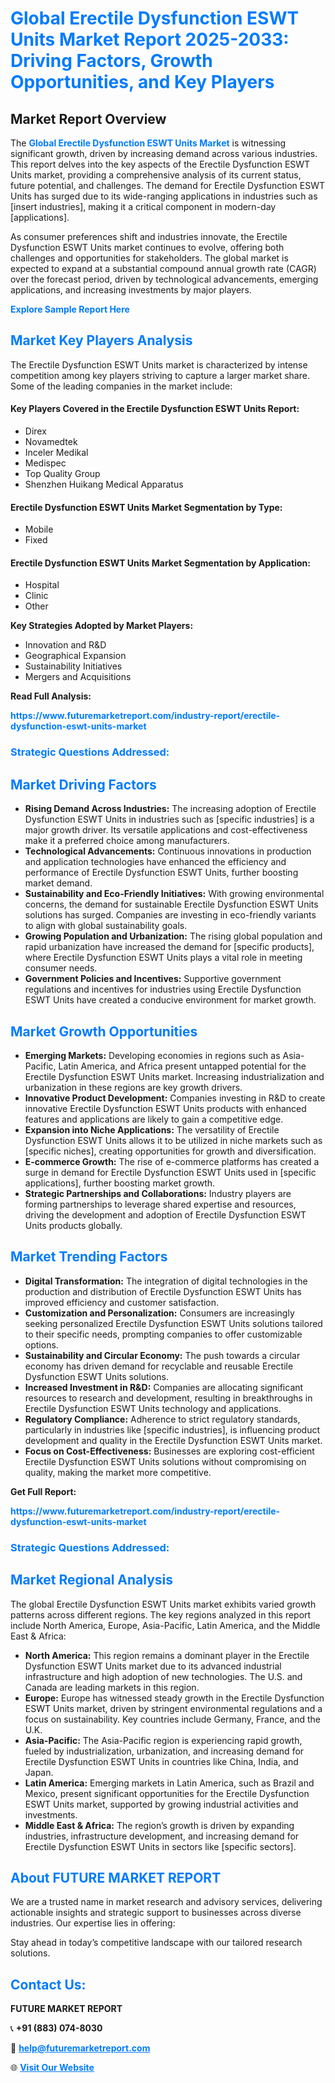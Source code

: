 <h1 style="color: #007BFF;">Global Erectile Dysfunction ESWT Units Market Report 2025-2033: Driving Factors, Growth Opportunities, and Key Players</h1>

<section id="overview">
<h2>Market Report Overview</h2>
<p>The <a href="https://www.futuremarketreport.com/industry-report/erectile-dysfunction-eswt-units-market" style="color: #007BFF; text-decoration: none;"><strong>Global Erectile Dysfunction ESWT Units Market</strong></a> is witnessing significant growth, driven by increasing demand across various industries. This report delves into the key aspects of the Erectile Dysfunction ESWT Units market, providing a comprehensive analysis of its current status, future potential, and challenges. The demand for Erectile Dysfunction ESWT Units has surged due to its wide-ranging applications in industries such as [insert industries], making it a critical component in modern-day [applications].</p>
<p>As consumer preferences shift and industries innovate, the Erectile Dysfunction ESWT Units market continues to evolve, offering both challenges and opportunities for stakeholders. The global market is expected to expand at a substantial compound annual growth rate (CAGR) over the forecast period, driven by technological advancements, emerging applications, and increasing investments by major players.</p>
</section>

<section id="overview">
<p><a href="https://www.futuremarketreport.com/request-sample/reportId=64535" style="color: #007BFF; text-decoration: none;"><strong>Explore Sample Report Here</strong></a></p>
</section>

<section id="key-players">
<h2 style="color: #007BFF;">Market Key Players Analysis</h2>
<p>The Erectile Dysfunction ESWT Units market is characterized by intense competition among key players striving to capture a larger market share. Some of the leading companies in the market include:</p>
<h4>Key Players Covered in the Erectile Dysfunction ESWT Units Report:</h4>
<ul><li>Direx</li><li>Novamedtek</li><li>Inceler Medikal</li><li>Medispec</li><li>Top Quality Group</li><li>Shenzhen Huikang Medical Apparatus</li></ul>
<h4>Erectile Dysfunction ESWT Units Market Segmentation by Type:</h4>
<ul><li>Mobile</li><li>Fixed</li></ul>

<h4>Erectile Dysfunction ESWT Units Market Segmentation by Application:</h4>
<ul><li>Hospital</li><li>Clinic</li><li>Other</li></ul>
<p><strong>Key Strategies Adopted by Market Players:</strong></p>
<ul>
<li>Innovation and R&D</li>
<li>Geographical Expansion</li>
<li>Sustainability Initiatives</li>
<li>Mergers and Acquisitions</li>
</ul>
</section>

<section>
<p><strong>Read Full Analysis: </strong></p><a href="https://www.futuremarketreport.com/industry-report/erectile-dysfunction-eswt-units-market" style="color: #007BFF; text-decoration: none;"><strong>https://www.futuremarketreport.com/industry-report/erectile-dysfunction-eswt-units-market</strong></a>
<h3 style="color: #007BFF;">Strategic Questions Addressed:</h3>
</section>

<section id="driving-factors">
<h2 style="color: #007BFF;">Market Driving Factors</h2>
<ul>
<li><strong>Rising Demand Across Industries:</strong> The increasing adoption of Erectile Dysfunction ESWT Units in industries such as [specific industries] is a major growth driver. Its versatile applications and cost-effectiveness make it a preferred choice among manufacturers.</li>
<li><strong>Technological Advancements:</strong> Continuous innovations in production and application technologies have enhanced the efficiency and performance of Erectile Dysfunction ESWT Units, further boosting market demand.</li>
<li><strong>Sustainability and Eco-Friendly Initiatives:</strong> With growing environmental concerns, the demand for sustainable Erectile Dysfunction ESWT Units solutions has surged. Companies are investing in eco-friendly variants to align with global sustainability goals.</li>
<li><strong>Growing Population and Urbanization:</strong> The rising global population and rapid urbanization have increased the demand for [specific products], where Erectile Dysfunction ESWT Units plays a vital role in meeting consumer needs.</li>
<li><strong>Government Policies and Incentives:</strong> Supportive government regulations and incentives for industries using Erectile Dysfunction ESWT Units have created a conducive environment for market growth.</li>
</ul>
</section>

<section id="growth-opportunities">
<h2 style="color: #007BFF;">Market Growth Opportunities</h2>
<ul>
<li><strong>Emerging Markets:</strong> Developing economies in regions such as Asia-Pacific, Latin America, and Africa present untapped potential for the Erectile Dysfunction ESWT Units market. Increasing industrialization and urbanization in these regions are key growth drivers.</li>
<li><strong>Innovative Product Development:</strong> Companies investing in R&D to create innovative Erectile Dysfunction ESWT Units products with enhanced features and applications are likely to gain a competitive edge.</li>
<li><strong>Expansion into Niche Applications:</strong> The versatility of Erectile Dysfunction ESWT Units allows it to be utilized in niche markets such as [specific niches], creating opportunities for growth and diversification.</li>
<li><strong>E-commerce Growth:</strong> The rise of e-commerce platforms has created a surge in demand for Erectile Dysfunction ESWT Units used in [specific applications], further boosting market growth.</li>
<li><strong>Strategic Partnerships and Collaborations:</strong> Industry players are forming partnerships to leverage shared expertise and resources, driving the development and adoption of Erectile Dysfunction ESWT Units products globally.</li>
</ul>
</section>

<section id="trending-factors">
<h2 style="color: #007BFF;">Market Trending Factors</h2>
<ul>
<li><strong>Digital Transformation:</strong> The integration of digital technologies in the production and distribution of Erectile Dysfunction ESWT Units has improved efficiency and customer satisfaction.</li>
<li><strong>Customization and Personalization:</strong> Consumers are increasingly seeking personalized Erectile Dysfunction ESWT Units solutions tailored to their specific needs, prompting companies to offer customizable options.</li>
<li><strong>Sustainability and Circular Economy:</strong> The push towards a circular economy has driven demand for recyclable and reusable Erectile Dysfunction ESWT Units solutions.</li>
<li><strong>Increased Investment in R&D:</strong> Companies are allocating significant resources to research and development, resulting in breakthroughs in Erectile Dysfunction ESWT Units technology and applications.</li>
<li><strong>Regulatory Compliance:</strong> Adherence to strict regulatory standards, particularly in industries like [specific industries], is influencing product development and quality in the Erectile Dysfunction ESWT Units market.</li>
<li><strong>Focus on Cost-Effectiveness:</strong> Businesses are exploring cost-efficient Erectile Dysfunction ESWT Units solutions without compromising on quality, making the market more competitive.</li>
</ul>
</section>

<section>
<p><strong>Get Full Report: </strong></p><a href="https://www.futuremarketreport.com/industry-report/erectile-dysfunction-eswt-units-market" style="color: #007BFF; text-decoration: none;"><strong>https://www.futuremarketreport.com/industry-report/erectile-dysfunction-eswt-units-market</strong></a>
<h3 style="color: #007BFF;">Strategic Questions Addressed:</h3>
</section>


<section id="regional-analysis">
<h2 style="color: #007BFF;">Market Regional Analysis</h2>
<p>The global Erectile Dysfunction ESWT Units market exhibits varied growth patterns across different regions. The key regions analyzed in this report include North America, Europe, Asia-Pacific, Latin America, and the Middle East & Africa:</p>
<ul>
<li><strong>North America:</strong> This region remains a dominant player in the Erectile Dysfunction ESWT Units market due to its advanced industrial infrastructure and high adoption of new technologies. The U.S. and Canada are leading markets in this region.</li>
<li><strong>Europe:</strong> Europe has witnessed steady growth in the Erectile Dysfunction ESWT Units market, driven by stringent environmental regulations and a focus on sustainability. Key countries include Germany, France, and the U.K.</li>
<li><strong>Asia-Pacific:</strong> The Asia-Pacific region is experiencing rapid growth, fueled by industrialization, urbanization, and increasing demand for Erectile Dysfunction ESWT Units in countries like China, India, and Japan.</li>
<li><strong>Latin America:</strong> Emerging markets in Latin America, such as Brazil and Mexico, present significant opportunities for the Erectile Dysfunction ESWT Units market, supported by growing industrial activities and investments.</li>
<li><strong>Middle East & Africa:</strong> The region’s growth is driven by expanding industries, infrastructure development, and increasing demand for Erectile Dysfunction ESWT Units in sectors like [specific sectors].</li>
</ul>
</section>

<footer>
<h2 style="color: #007BFF;">About FUTURE MARKET REPORT</h2>
<p>We are a trusted name in market research and advisory services, delivering actionable insights and strategic support to businesses across diverse industries. Our expertise lies in offering:</p>

<p>Stay ahead in today’s competitive landscape with our tailored research solutions.</p>

<h2 style="color: #007BFF;">Contact Us:</h2>
<p><strong>FUTURE MARKET REPORT</strong></p>
<p>📞 <strong>+91 (883) 074-8030</strong></p>
<p>📧 <strong><a href="mailto:help@futuremarketreport.com" style="color: #007BFF;">help@futuremarketreport.com</a></strong></p>
<p>🌐 <strong><a href="https://www.futuremarketreport.com/" style="color: #007BFF;">Visit Our Website</a></strong></p>
</footer>